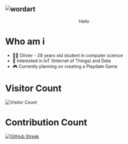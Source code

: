 ![wordart](https://github.com/mrvolive/mrvolive/assets/144356778/82d0dd61-ceb9-4272-8a10-47c9ebf273f5)
---
<p align=center>Hello</p>

# Who am i 

- 👨‍🎓 Olivier - 28 years old student in computer science
- 🐼 Interested in IoT (Internet of Things) and Data
- 🎮 Currently planning on creating a Playdate Game

# Visitor Count
![Visitor Count](https://profile-counter.glitch.me/mrvolive/count.svg)
# Contribution Count
[![GitHub Streak](https://streak-stats.demolab.com/?user=mrvolive)](https://git.io/streak-stats)
